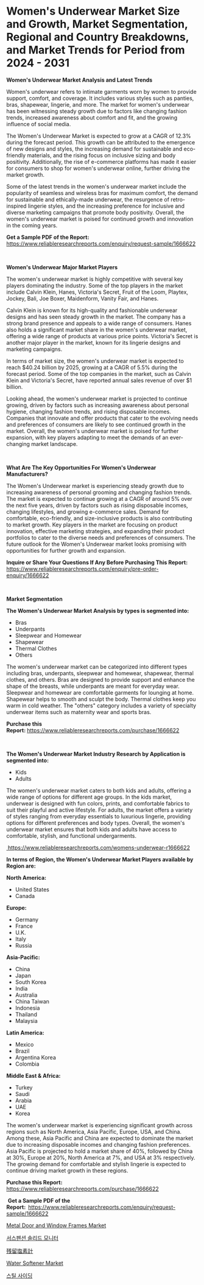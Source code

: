 <p><h1>Women's Underwear Market Size and Growth, Market Segmentation, Regional and Country Breakdowns, and Market Trends for Period from 2024 -  2031</h1></p><p><strong>Women's Underwear Market Analysis and Latest Trends</strong></p>
<p><p>Women's underwear refers to intimate garments worn by women to provide support, comfort, and coverage. It includes various styles such as panties, bras, shapewear, lingerie, and more. The market for women's underwear has been witnessing steady growth due to factors like changing fashion trends, increased awareness about comfort and fit, and the growing influence of social media.</p><p>The Women's Underwear Market is expected to grow at a CAGR of 12.3% during the forecast period. This growth can be attributed to the emergence of new designs and styles, the increasing demand for sustainable and eco-friendly materials, and the rising focus on inclusive sizing and body positivity. Additionally, the rise of e-commerce platforms has made it easier for consumers to shop for women's underwear online, further driving the market growth.</p><p>Some of the latest trends in the women's underwear market include the popularity of seamless and wireless bras for maximum comfort, the demand for sustainable and ethically-made underwear, the resurgence of retro-inspired lingerie styles, and the increasing preference for inclusive and diverse marketing campaigns that promote body positivity. Overall, the women's underwear market is poised for continued growth and innovation in the coming years.</p></p>
<p><strong>Get a Sample PDF of the Report:&nbsp;</strong> <a href="https://www.reliableresearchreports.com/enquiry/request-sample/1666622">https://www.reliableresearchreports.com/enquiry/request-sample/1666622</a></p>
<p>&nbsp;</p>
<p><strong>Women's Underwear Major Market Players</strong></p>
<p><p>The women's underwear market is highly competitive with several key players dominating the industry. Some of the top players in the market include Calvin Klein, Hanes, Victoria's Secret, Fruit of the Loom, Playtex, Jockey, Bali, Joe Boxer, Maidenform, Vanity Fair, and Hanes.</p><p>Calvin Klein is known for its high-quality and fashionable underwear designs and has seen steady growth in the market. The company has a strong brand presence and appeals to a wide range of consumers. Hanes also holds a significant market share in the women's underwear market, offering a wide range of products at various price points. Victoria's Secret is another major player in the market, known for its lingerie designs and marketing campaigns.</p><p>In terms of market size, the women's underwear market is expected to reach $40.24 billion by 2025, growing at a CAGR of 5.5% during the forecast period. Some of the top companies in the market, such as Calvin Klein and Victoria's Secret, have reported annual sales revenue of over $1 billion.</p><p>Looking ahead, the women's underwear market is projected to continue growing, driven by factors such as increasing awareness about personal hygiene, changing fashion trends, and rising disposable incomes. Companies that innovate and offer products that cater to the evolving needs and preferences of consumers are likely to see continued growth in the market. Overall, the women's underwear market is poised for further expansion, with key players adapting to meet the demands of an ever-changing market landscape.</p></p>
<p>&nbsp;</p>
<p><strong>What Are The Key Opportunities For Women's Underwear Manufacturers?</strong></p>
<p><p>The Women's Underwear market is experiencing steady growth due to increasing awareness of personal grooming and changing fashion trends. The market is expected to continue growing at a CAGR of around 5% over the next five years, driven by factors such as rising disposable incomes, changing lifestyles, and growing e-commerce sales. Demand for comfortable, eco-friendly, and size-inclusive products is also contributing to market growth. Key players in the market are focusing on product innovation, effective marketing strategies, and expanding their product portfolios to cater to the diverse needs and preferences of consumers. The future outlook for the Women's Underwear market looks promising with opportunities for further growth and expansion.</p></p>
<p><strong>Inquire or Share Your Questions If Any Before Purchasing This Report:</strong> <a href="https://www.reliableresearchreports.com/enquiry/pre-order-enquiry/1666622">https://www.reliableresearchreports.com/enquiry/pre-order-enquiry/1666622</a></p>
<p>&nbsp;</p>
<p><strong>Market Segmentation</strong></p>
<p><strong>The Women's Underwear Market Analysis by types is segmented into:</strong></p>
<p><ul><li>Bras</li><li>Underpants</li><li>Sleepwear and Homewear</li><li>Shapewear</li><li>Thermal Clothes</li><li>Others</li></ul></p>
<p><p>The women's underwear market can be categorized into different types including bras, underpants, sleepwear and homewear, shapewear, thermal clothes, and others. Bras are designed to provide support and enhance the shape of the breasts, while underpants are meant for everyday wear. Sleepwear and homewear are comfortable garments for lounging at home. Shapewear helps to smooth and sculpt the body. Thermal clothes keep you warm in cold weather. The "others" category includes a variety of specialty underwear items such as maternity wear and sports bras.</p></p>
<p><strong>Purchase this Report:&nbsp;</strong><a href="https://www.reliableresearchreports.com/purchase/1666622">https://www.reliableresearchreports.com/purchase/1666622</a></p>
<p>&nbsp;</p>
<p><strong>The Women's Underwear Market Industry Research by Application is segmented into:</strong></p>
<p><ul><li>Kids</li><li>Adults</li></ul></p>
<p><p>The women's underwear market caters to both kids and adults, offering a wide range of options for different age groups. In the kids market, underwear is designed with fun colors, prints, and comfortable fabrics to suit their playful and active lifestyle. For adults, the market offers a variety of styles ranging from everyday essentials to luxurious lingerie, providing options for different preferences and body types. Overall, the women's underwear market ensures that both kids and adults have access to comfortable, stylish, and functional undergarments.</p></p>
<p><a href="https://www.reliableresearchreports.com/womens-underwear-r1666622">&nbsp;https://www.reliableresearchreports.com/womens-underwear-r1666622</a></p>
<p><strong>In terms of Region, the Women's Underwear Market Players available by Region are:</strong></p>
<p>
    <p> <strong> North America: </strong>
        <ul>
            <li>United States</li>
            <li>Canada</li>
        </ul>
        </p> 
    <p> <strong> Europe: </strong>
        <ul>
            <li>Germany</li>
            <li>France</li>
            <li>U.K.</li>
            <li>Italy</li>
            <li>Russia</li>
        </ul>
        </p> 
    <p> <strong> Asia-Pacific: </strong>
        <ul>
            <li>China</li>
            <li>Japan</li>
            <li>South Korea</li>
            <li>India</li>
            <li>Australia</li>
            <li>China Taiwan</li>
            <li>Indonesia</li>
            <li>Thailand</li>
            <li>Malaysia</li>
        </ul>
        </p> 
    <p> <strong> Latin America: </strong>
        <ul>
            <li>Mexico</li>
            <li>Brazil</li>
            <li>Argentina Korea</li>
            <li>Colombia</li>
        </ul>
        </p> 
    <p> <strong> Middle East & Africa: </strong>
        <ul>
            <li>Turkey</li>
            <li>Saudi</li>
            <li>Arabia</li>
            <li>UAE</li>
            <li>Korea</li>
        </ul>
    </p>
    </p>
<p><p>The women's underwear market is experiencing significant growth across regions such as North America, Asia Pacific, Europe, USA, and China. Among these, Asia Pacific and China are expected to dominate the market due to increasing disposable incomes and changing fashion preferences. Asia Pacific is projected to hold a market share of 40%, followed by China at 30%, Europe at 20%, North America at 7%, and USA at 3% respectively. The growing demand for comfortable and stylish lingerie is expected to continue driving market growth in these regions.</p></p>
<p><strong>Purchase this Report: </strong><a href="https://www.reliableresearchreports.com/purchase/1666622">https://www.reliableresearchreports.com/purchase/1666622</a></p>
<p>&nbsp;<strong>Get a Sample PDF of the Report:&nbsp;&nbsp;</strong><a href="https://www.reliableresearchreports.com/enquiry/request-sample/1666622">https://www.reliableresearchreports.com/enquiry/request-sample/1666622</a></p>
<p><strong></strong></p>
<p><p><a href="https://github.com/shotows/Market-Research-Report-List-2/blob/main/metal-door-and-window-frames-market.md">Metal Door and Window Frames Market</a></p><p><a href="https://medium.com/@treyhettinger2023/%ED%87%B4%EC%A0%81%EB%90%9C-%EA%B3%A0%EC%B2%B4-%EB%AC%BC%EC%A7%88-%EB%AA%A8%EB%8B%88%ED%84%B0-%EC%8B%9C%EC%9E%A5-%EA%B2%BD%EC%9F%81-%EB%B6%84%EC%84%9D-%EC%8B%9C%EC%9E%A5-%EB%8F%99%ED%96%A5-%EB%B0%8F-2031%EB%85%84%EA%B9%8C%EC%A7%80%EC%9D%98-%EC%98%88%EC%B8%A1-b47087c600c7">서스펜션 솔리드 모니터</a></p><p><a href="https://github.com/ReganWisoky2023/Market-Research-Report-List-1/blob/main/129712253288.md">残留塩素計</a></p><p><a href="https://www.linkedin.com/pulse/water-softener-market-trends-forecast-competitive-analysis-4jrke">Water Softener Market</a></p><p><a href="https://medium.com/@hermanokutneva7878567/%EA%B0%95%EC%B2%A0-%EC%99%B8%EB%B2%BD-%EC%8B%9C%EC%9E%A5%EC%9D%80-%EC%8B%9C%EC%9E%A5-%EC%A0%90%EC%9C%A0%EC%9C%A8-%ED%81%AC%EA%B8%B0-%EB%B0%8F-2031%EB%85%84%EA%B9%8C%EC%A7%80-%EC%98%88%EC%83%81%EB%90%9C-%EC%98%88%EC%B8%A1%EC%97%90-%EC%B4%88%EC%A0%90%EC%9D%84-%EB%A7%9E%EC%B6%A5%EB%8B%88%EB%8B%A4-18f056ee4554">스틸 사이딩</a></p></p>